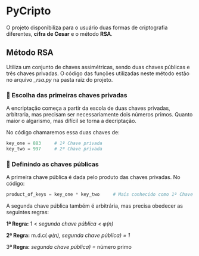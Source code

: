 # PyCripto

O projeto disponibiliza para o usuário duas formas de criptografia diferentes, **cifra de Cesar** e o método **RSA**. 

## Método RSA

Utiliza um conjunto de chaves assimétricas, sendo duas chaves públicas e três chaves privadas. O código das funções utilizadas neste método estão no arquivo *_rsa.py* na pasta raiz do projeto. 

### 🔑 Escolha das primeiras chaves privadas

A encriptação começa a partir da escola de duas chaves privadas, arbitraria, mas precisam ser necessariamente dois números primos. Quanto maior o algarismo, mas difícil se torna a decriptação. 

No código chamaremos essa duas chaves de: 

```python
key_one = 883     # 1ª Chave privada
key_two = 997     # 2ª Chave privada
```

### 🔑 Definindo as chaves públicas

A primeira chave pública é dada pelo produto das chaves privadas. No código:

```python
product_of_keys = key_one * key_two     # Mais conhecido como 1ª Chave pública
```

A segunda chave pública também é arbitrária, mas precisa obedecer as seguintes regras:

**1ª Regra:** 1 < *segunda chave pública < φ(n)*

**2ª Regra:** m.d.c( *φ(n), segunda chave pública) = 1*

3**ª Regra:** *segunda chave pública) =* número primo